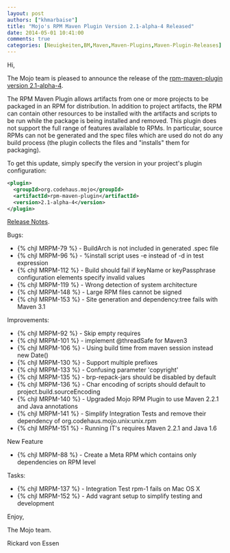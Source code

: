 ```yaml
---
layout: post
authors: ["khmarbaise"]
title: "Mojo's RPM Maven Plugin Version 2.1-alpha-4 Released"
date: 2014-05-01 10:41:00
comments: true
categories: [Neuigkeiten,BM,Maven,Maven-Plugins,Maven-Plugin-Releases]
---
```

Hi,

The Mojo team is pleased to announce the release of the
[rpm-maven-plugin version 2.1-alpha-4](http://mojo.codehaus.org/rpm-maven-plugin/).

The RPM Maven Plugin allows artifacts from one or more projects to be
packaged in an RPM for distribution. In addition to project artifacts, the
RPM can contain other resources to be installed with the artifacts and
scripts to be run while the package is being installed and removed. This
plugin does not support the full range of features available to RPMs. In
particular, source RPMs can not be generated and the spec files which are
used do not do any build process (the plugin collects the files and
"installs" them for packaging).


To get this update, simply specify the version in your project's plugin
configuration:

``` xml
<plugin>
  <groupId>org.codehaus.mojo</groupId>
  <artifactId>rpm-maven-plugin</artifactId>
  <version>2.1-alpha-4</version>
</plugin>
```

<!-- more -->

[Release Notes](http://jira.codehaus.org/secure/ReleaseNote.jspa?projectId=11970&version=19640).

Bugs:

* {% chjl MRPM-79 %} - BuildArch is not included in generated .spec file
* {% chjl MRPM-96 %} - %install script uses -e instead of -d in test expression
* {% chjl MRPM-112 %} - Build should fail if keyName or keyPassphrase configuration elements specify invalid values
* {% chjl MRPM-119 %} - Wrong detection of system architecture
* {% chjl MRPM-148 %} - Large RPM files cannot be signed
* {% chjl MRPM-153 %} - Site generation and dependency:tree fails with Maven 3.1

Improvements:

 * {% chjl MRPM-92 %} - Skip empty requires
 * {% chjl MRPM-101 %} - implement @threadSafe for Maven3
 * {% chjl MRPM-106 %} - Using build time from maven session instead new Date()
 * {% chjl MRPM-130 %} - Support multiple prefixes
 * {% chjl MRPM-133 %} - Confusing parameter 'copyright'
 * {% chjl MRPM-135 %} - brp-repack-jars should be disabled by default
 * {% chjl MRPM-136 %} - Char encoding of scripts should default to project.build.sourceEncoding
 * {% chjl MRPM-140 %} - Upgraded Mojo RPM Plugin to use Maven 2.2.1 and Java annotations
 * {% chjl MRPM-141 %} - Simplify Integration Tests and remove their dependency of org.codehaus.mojo.unix:unix.rpm
 * {% chjl MRPM-151 %} - Running IT's requires Maven 2.2.1 and Java 1.6

New Feature

 * {% chjl MRPM-88 %} - Create a Meta RPM which contains only dependencies on RPM level

Tasks:

 * {% chjl MRPM-137 %} - Integration Test rpm-1 fails on Mac OS X
 * {% chjl MRPM-152 %} - Add vagrant setup to simplify testing and development

Enjoy,

The Mojo team.

Rickard von Essen


